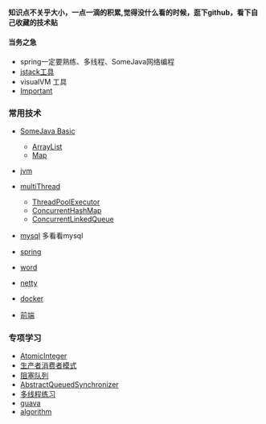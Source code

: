 #### 知识点不关乎大小，一点一滴的积累,觉得没什么看的时候，逛下github，看下自己收藏的技术贴
#### 当务之急
- spring一定要熟练、多线程、SomeJava网络编程
- [jstack工具](https://github.com/Ohlaughing/SomeJava/blob/master/files/md/jstack.md)
- visualVM 工具
- [Important](https://github.com/Ohlaughing/SomeJava/blob/master/files/md/Important.md)

### 常用技术
- [SomeJava Basic](https://github.com/Ohlaughing/SomeJava/blob/master/files/md/nubility.md)
  - [ArrayList](https://github.com/Ohlaughing/SomeJava/blob/master/files/md/ArrayList.md)
  - [Map](https://github.com/Ohlaughing/SomeJava/blob/master/files/md/Map.md)
- [jvm](https://github.com/Ohlaughing/SomeJava/blob/master/files/md/SomeJavap.md)
- [multiThread](https://github.com/Ohlaughing/SomeJava/blob/master/files/md/thread.md)
  - [ThreadPoolExecutor](https://github.com/Ohlaughing/SomeJava/blob/master/files/md/threadpoolexecutor.md)
  - [ConcurrentHashMap](https://github.com/Ohlaughing/SomeJava/blob/master/files/md/concurrentHashMap.md)
  - [ConcurrentLinkedQueue](https://github.com/Ohlaughing/SomeJava/blob/master/files/md/ConcurrentLinkedQueue.md)
  
- [mysql](https://github.com/Ohlaughing/SomeJava/blob/master/files/md/mysql.md) 多看看mysql
- [spring](https://github.com/Ohlaughing/SomeJava/blob/master/files/md/spring.md)
- [word](https://github.com/Ohlaughing/SomeJava/blob/master/files/md/english.md)
- [netty](https://github.com/Ohlaughing/SomeJava/blob/master/files/md/netty.md)
- [docker](https://github.com/Ohlaughing/SomeJava/blob/master/files/md/docker.md)
- [前端](https://github.com/Ohlaughing/SomeJava/blob/master/files/md/frontend.md)

### 专项学习
- [AtomicInteger](https://github.com/Ohlaughing/SomeJava/blob/master/files/md/AtomicInteger.md)
- [生产者消费者模式](https://github.com/Ohlaughing/SomeJava/blob/master/files/md/producerConsumer.md)
- [阻塞队列](https://github.com/Ohlaughing/SomeJava/blob/master/files/md/blockingQueue.md)
- [AbstractQueuedSynchronizer](https://github.com/Ohlaughing/SomeJava/blob/master/files/md/AbstractQueuedSynchronizer.md)
- [多线程练习](https://github.com/Ohlaughing/SomeJava/blob/master/files/md/multithread.md)
- [guava](https://github.com/Ohlaughing/SomeJava/blob/master/files/md/guava.md)
- [algorithm](https://github.com/Ohlaughing/SomeJava/blob/master/files/md/algorithm.md)
